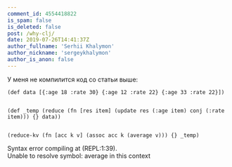 ```yaml
---
comment_id: 4554418822
is_spam: false
is_deleted: false
post: /why-clj/
date: 2019-07-26T14:41:37Z
author_fullname: 'Serhii Khalymon'
author_nickname: 'sergeykhalymon'
author_is_anon: false
---
```


<p>У меня не компилится код со статьи выше:</p><p><code>(def data [{:age 18 :rate 30} {:age 12 :rate 22} {:age 33 :rate 22}])<br><br><br>(def _temp (reduce (fn [res item] (update res (:age item) conj (:rate item))) {} data))<br><br><br>(reduce-kv (fn [acc k v] (assoc acc k (average v))) {} _temp)</code></p><p>Syntax error compiling at (REPL:1:39).<br>Unable to resolve symbol: average in this context</p>
